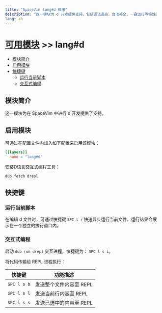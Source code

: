 ```yaml
---
title: "SpaceVim lang#d 模块"
description: "这一模块为 d 开发提供支持，包括语法高亮、自动补全、一键运行等特性。"
lang: zh
---
```


# [可用模块](../../) >> lang#d

<!-- vim-markdown-toc GFM -->

- [模块简介](#模块简介)
- [启用模块](#启用模块)
- [快捷键](#快捷键)
  - [运行当前脚本](#运行当前脚本)
  - [交互式编程](#交互式编程)

<!-- vim-markdown-toc -->

## 模块简介

这一模块为在 SpaceVim 中进行 d 开发提供了支持。

## 启用模块

可通过在配置文件内加入如下配置来启用该模块：

```toml
[[layers]]
  name = "lang#d"
```

安装D语言交互式编程工具：

```sh
dub fetch drepl
```

## 快捷键

### 运行当前脚本

在编辑 d 文件时，可通过快捷键 `SPC l r` 快速异步运行当前文件，运行结果会展示在一个独立的执行窗口内。

### 交互式编程

启动 `dub run drepl` 交互进程，快捷键为： `SPC l s i`。

将代码传输给 REPL 进程执行：

| 快捷键      | 功能描述                |
| ----------- | ----------------------- |
| `SPC l s b` | 发送整个文件内容至 REPL |
| `SPC l s l` | 发送当前行内容至 REPL   |
| `SPC l s s` | 发送已选中的内容至 REPL |
